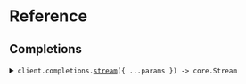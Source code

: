 # Reference
## Completions
<details><summary><code>client.completions.<a href="/src/api/resources/completions/client/Client.ts">stream</a>({ ...params }) -> core.Stream<SeedServerSentEvents.StreamedCompletion></code></summary>
<dl>
<dd>

#### 🔌 Usage

<dl>
<dd>

<dl>
<dd>

```typescript
const response = await client.completions.stream({
    query: "foo"
});
for await (const item of response) {
    console.log(item);
}

```
</dd>
</dl>
</dd>
</dl>

#### ⚙️ Parameters

<dl>
<dd>

<dl>
<dd>

**request:** `SeedServerSentEvents.StreamCompletionRequest` 
    
</dd>
</dl>

<dl>
<dd>

**requestOptions:** `Completions.RequestOptions` 
    
</dd>
</dl>
</dd>
</dl>


</dd>
</dl>
</details>
